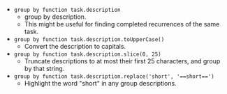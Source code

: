 <!-- placeholder to force blank line before included text -->

- ```group by function task.description```
    - group by description.
    - This might be useful for finding completed recurrences of the same task.
- ```group by function task.description.toUpperCase()```
    - Convert the description to capitals.
- ```group by function task.description.slice(0, 25)```
    - Truncate descriptions to at most their first 25 characters, and group by that string.
- ```group by function task.description.replace('short', '==short==')```
    - Highlight the word "short" in any group descriptions.


<!-- placeholder to force blank line after included text -->
